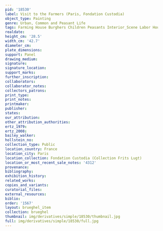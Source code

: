 ```yaml
---
pid: '18530'
label: Visit to the Farmers (Paris, Fondation Custodia)
object_type: Painting
genre: Urban, Common and Peasant Life
tags: Farming House Burghers Children Peasants Interior_Scene Labor Household_items
realdate: 
height_cm: '28.5'
width_cm: '42.7'
diameter_cm: 
plate_dimensions: 
support: Panel
drawing_medium: 
signature: 
signature_location: 
support_marks: 
further_inscription: 
collaborators: 
collaborator_notes: 
collectors_patrons: 
print_type: 
print_notes: 
printmaker: 
publisher: 
states: 
our_attribution: 
other_attribution_authorities: 
ertz_1979: 
ertz_2008: 
bailey_walker: 
hollstein_no: 
collection_type: Public
location_country: France
location_city: Paris
location_collection: Fondation Custodia (Collection Frits Lugt)
location_or_most_recent_sale_notes: '4312'
provenance: 
bibliography: 
exhibition_history: 
related_works: 
copies_and_variants: 
curatorial_files: 
external_resources: 
biblio: 
order: '1567'
layout: brueghel_item
collection: brueghel
thumbnail: img/derivatives/simple/18530/thumbnail.jpg
full: img/derivatives/simple/18530/full.jpg
---
```

